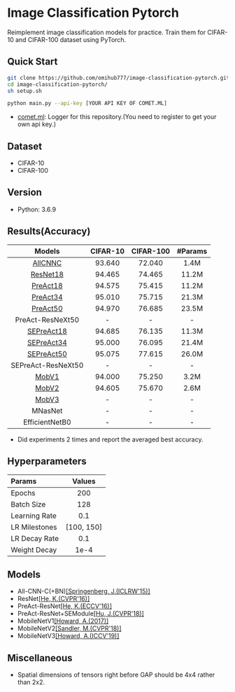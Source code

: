 # Image Classification Pytorch
Reimplement image classification models for practice. Train them for CIFAR-10 and CIFAR-100 dataset using PyTorch.

## Quick Start

```bash
git clone https://github.com/omihub777/image-classification-pytorch.git
cd image-classification-pytorch/
sh setup.sh

python main.py --api-key [YOUR API KEY OF COMET.ML]
```
* [comet.ml](https://www.comet.ml/): Logger for this repository.(You need to register to get your own api key.)

## Dataset
* CIFAR-10
* CIFAR-100

## Version
* Python: 3.6.9


## Results(Accuracy)

|Models|CIFAR-10|CIFAR-100|#Params|
|:--:|:--:|:--:|:--:|
|[AllCNNC](https://arxiv.org/abs/1412.6806)|93.640|72.040|1.4M|
|[ResNet18](https://arxiv.org/abs/1512.03385)|94.465|74.465|11.2M|
|[PreAct18](https://arxiv.org/abs/1603.05027)|94.575|75.415|11.2M|
|[PreAct34](https://arxiv.org/abs/1603.05027)|95.010|75.715|21.3M|
|[PreAct50](https://arxiv.org/abs/1603.05027)|94.970|76.685|23.5M|
|PreAct-ResNeXt50|-|-|-|
|[SEPreAct18](https://arxiv.org/abs/1709.01507)|94.685|76.135|11.3M|
|[SEPreAct34](https://arxiv.org/abs/1709.01507)|95.000|76.095|21.4M|
|[SEPreAct50](https://arxiv.org/abs/1709.01507)|95.075|77.615|26.0M|
|SEPreAct-ResNeXt50|-|-|-|
|[MobV1](https://arxiv.org/abs/1704.04861)|94.000|75.250|3.2M|
|[MobV2](https://arxiv.org/abs/1801.04381)|94.605|75.670|2.6M|
|[MobV3](https://arxiv.org/abs/1905.02244)|-|-|-|
|MNasNet|-|-|-|
|EfficientNetB0|-|-|-|

* Did experiments 2 times and report the averaged best accuracy.

## Hyperparameters
|Params|Values|
|:--|:--:|
|Epochs| 200|
|Batch Size| 128|
|Learning Rate| 0.1|
|LR Milestones| [100, 150]|
|LR Decay Rate| 0.1|
|Weight Decay| 1e-4|

## Models
* All-CNN-C(+BN)[[Springenberg, J.(ICLRW'15)]](https://arxiv.org/abs/1412.6806)
* ResNet[[He, K.(CVPR'16)]](https://arxiv.org/abs/1512.03385)
* PreAct-ResNet[[He, K.(ECCV'16)]](https://arxiv.org/abs/1603.05027)
* PreAct-ResNet+SEModule[[Hu, J.(CVPR'18)]](https://arxiv.org/abs/1709.01507)
* MobileNetV1[[Howard, A.(2017)]](https://arxiv.org/abs/1704.04861)
* MobileNetV2[[Sandler, M.(CVPR'18)]](https://arxiv.org/abs/1801.04381)
* MobileNetV3[[Howard, A.(ICCV'19)]](https://arxiv.org/abs/1905.02244)

## Miscellaneous
* Spatial dimensions of tensors right before GAP should be 4x4 rather than 2x2.
